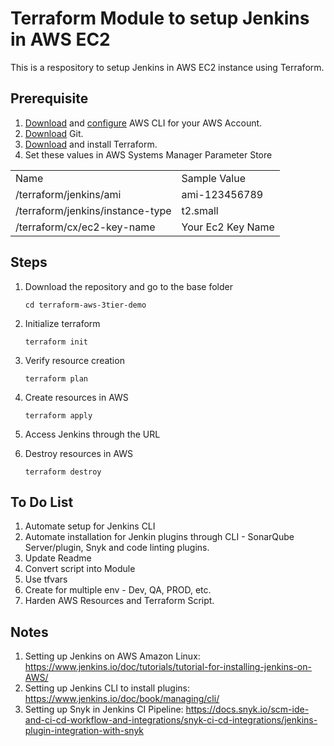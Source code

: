 # Terraform Module to setup Jenkins in AWS EC2
This is a respository to setup Jenkins in AWS EC2 instance using Terraform.  


## Prerequisite
1. [Download](https://docs.aws.amazon.com/cli/latest/userguide/getting-started-install.html) and [configure](https://docs.aws.amazon.com/cli/latest/userguide/getting-started-quickstart.html) AWS CLI for your AWS Account. 
2. [Download](https://git-scm.com/downloads) Git. 
3. [Download](https://developer.hashicorp.com/terraform/install?product_intent=terraform) and install Terraform. 
4. Set these values in AWS Systems Manager Parameter Store

<table>
<tr><td>Name</td><td>Sample Value</td></tr>
<tr><td>/terraform/jenkins/ami</td><td>ami-123456789</td></tr>
<tr><td>/terraform/jenkins/instance-type </td><td>t2.small</td></tr>
<tr><td>/terraform/cx/ec2-key-name</td><td>Your Ec2 Key Name</td></tr>
<table>

## Steps
1. Download the repository and go to the base folder 

    `cd terraform-aws-3tier-demo`
2. Initialize terraform

    `terraform init`
3. Verify resource creation
    
    `terraform plan`
4. Create resources in AWS
    
    `terraform apply`

5. Access Jenkins through the URL

6. Destroy resources in AWS


    `terraform destroy`


## To Do List
1. Automate setup for Jenkins CLI
2. Automate installation for Jenkin plugins through CLI - SonarQube Server/plugin, Snyk and code linting plugins. 
3. Update Readme
4. Convert script into Module
5. Use tfvars
6. Create for multiple env - Dev, QA, PROD, etc.
7. Harden AWS Resources and Terraform Script. 


## Notes
1. Setting up Jenkins on AWS Amazon Linux: https://www.jenkins.io/doc/tutorials/tutorial-for-installing-jenkins-on-AWS/
2. Setting up Jenkins CLI to install plugins: https://www.jenkins.io/doc/book/managing/cli/
3. Setting up Snyk in Jenkins CI Pipeline: https://docs.snyk.io/scm-ide-and-ci-cd-workflow-and-integrations/snyk-ci-cd-integrations/jenkins-plugin-integration-with-snyk
